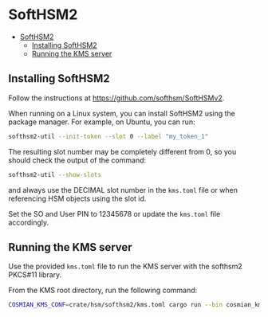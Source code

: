 # SoftHSM2

<!-- TOC -->
* [SoftHSM2](#softhsm2)
    * [Installing SoftHSM2](#installing-softhsm2)
    * [Running the KMS server](#running-the-kms-server)
<!-- TOC -->

## Installing SoftHSM2

Follow the instructions at <https://github.com/softhsm/SoftHSMv2>.

When running on a Linux system, you can install SoftHSM2 using the package manager. For example, on Ubuntu, you can run:

```bash
softhsm2-util --init-token --slot 0 --label "my_token_1"
```

The resulting slot number may be completely different from 0, so you should check the output of the command:

```bash
softhsm2-util --show-slots
```

and always use the DECIMAL slot number in the `kms.toml` file or when referencing HSM objects using the slot id.

Set the SO and User PIN to 12345678 or update the `kms.toml` file accordingly.

## Running the KMS server

Use the provided `kms.toml` file to run the KMS server with the softhsm2 PKCS#11 library.

From the KMS root directory, run the following command:

```bash
COSMIAN_KMS_CONF=crate/hsm/softhsm2/kms.toml cargo run --bin cosmian_kms --features non-fips
```
